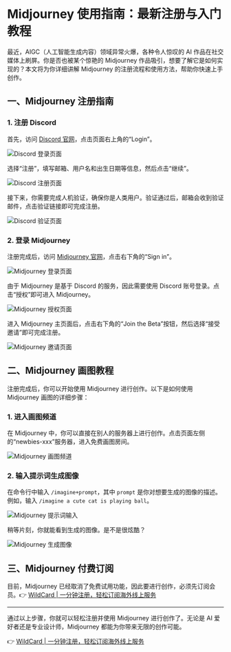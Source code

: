 # Midjourney 使用指南：最新注册与入门教程

最近，AIGC（人工智能生成内容）领域异常火爆，各种令人惊叹的 AI 作品在社交媒体上刷屏。你是否也被某个惊艳的 Midjourney 作品吸引，想要了解它是如何实现的？本文将为你详细讲解 Midjourney 的注册流程和使用方法，帮助你快速上手创作。

## 一、Midjourney 注册指南

### 1. 注册 Discord

首先，访问 [Discord 官网](https://discord.com/)，点击页面右上角的“Login”。

![Discord 登录页面](https://bbtdd.com/img/6795033745721.webp)

选择“注册”，填写邮箱、用户名和出生日期等信息，然后点击“继续”。

![Discord 注册页面](https://bbtdd.com/img/72761515.webp)

接下来，你需要完成人机验证，确保你是人类用户。验证通过后，邮箱会收到验证邮件，点击验证链接即可完成注册。

![Discord 验证页面](https://bbtdd.com/img/096302376.webp)

### 2. 登录 Midjourney

注册完成后，访问 [Midjourney 官网](https://www.midjourney.com)，点击右下角的“Sign in”。

![Midjourney 登录页面](https://bbtdd.com/img/35192127.webp)

由于 Midjourney 是基于 Discord 的服务，因此需要使用 Discord 账号登录。点击“授权”即可进入 Midjourney。

![Midjourney 授权页面](https://bbtdd.com/img/552713119.webp)

进入 Midjourney 主页面后，点击右下角的“Join the Beta”按钮，然后选择“接受邀请”即可完成注册。

![Midjourney 邀请页面](https://bbtdd.com/img/8110575935.webp)

## 二、Midjourney 画图教程

注册完成后，你可以开始使用 Midjourney 进行创作。以下是如何使用 Midjourney 画图的详细步骤：

### 1. 进入画图频道

在 Midjourney 中，你可以直接在别人的服务器上进行创作。点击页面左侧的“newbies-xxx”服务器，进入免费画图房间。

![Midjourney 画图频道](https://bbtdd.com/img/549015105.webp)

### 2. 输入提示词生成图像

在命令行中输入 `/imagine+prompt`，其中 `prompt` 是你对想要生成的图像的描述。例如，输入 `/imagine a cute cat is playing ball`。

![Midjourney 提示词输入](https://bbtdd.com/img/16391702.webp)

稍等片刻，你就能看到生成的图像。是不是很炫酷？

![Midjourney 生成图像](https://bbtdd.com/img/056201706319888.webp)

## 三、Midjourney 付费订阅

目前，Midjourney 已经取消了免费试用功能，因此要进行创作，必须先订阅会员。👉 [WildCard | 一分钟注册，轻松订阅海外线上服务](https://bbtdd.com/WildCard)

---

通过以上步骤，你就可以轻松注册并使用 Midjourney 进行创作了。无论是 AI 爱好者还是专业设计师，Midjourney 都能为你带来无限的创作可能。

👉 [WildCard | 一分钟注册，轻松订阅海外线上服务](https://bbtdd.com/WildCard)